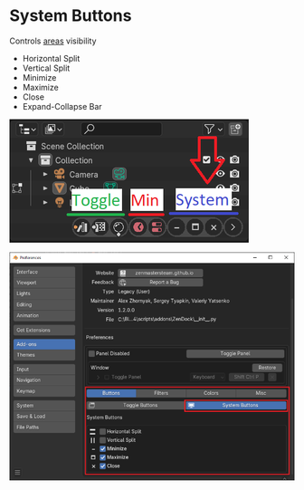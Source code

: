 # System Buttons
Controls [areas](https://docs.blender.org/manual/en/latest/interface/window_system/areas.html) visibility

- Horizontal Split
- Vertical Split
- Minimize
- Maximize
- Close
- Expand-Collapse Bar

![](img/screen/preview_system.png)

![](img/screen/system_buttons.png)
